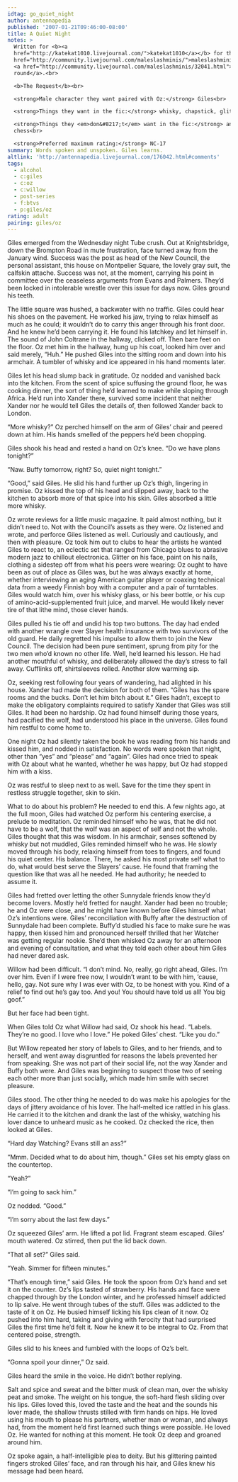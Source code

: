 ```yaml
---
idtag: go_quiet_night
author: antennapedia
published: '2007-01-21T09:46:00-08:00'
title: A Quiet Night
notes: >
  Written for <b><a
  href="http://katekat1010.livejournal.com/">katekat1010</a></b> for the <b><a
  href="http://community.livejournal.com/maleslashminis/">maleslashminis</a></b>
  <a href="http://community.livejournal.com/maleslashminis/32041.html">Oz
  round</a>.<br>

  <b>The Request</b><br>

  <strong>Male character they want paired with Oz:</strong> Giles<br>

  <strong>Things they want in the fic:</strong> whisky, chapstick, glitter <br>

  <strong>Things they <em>don&#8217;t</em> want in the fic:</strong> angst,
  chess<br>

  <strong>Preferred maximum rating:</strong> NC-17
summary: Words spoken and unspoken. Giles learns.
altlink: 'http://antennapedia.livejournal.com/176042.html#comments'
tags:
  - alcohol
  - c:giles
  - c:oz
  - c:willow
  - post-series
  - f:btvs
  - p:giles/oz
rating: adult
pairing: giles/oz
---
```

<p>Giles emerged from the Wednesday night Tube crush. Out at Knightsbridge, down the Brompton Road in mute frustration, face turned away from the January wind. Success was the post as head of the New Council, the personal assistant, this house on Montpelier Square, the lovely gray suit, the calfskin attache. Success was not, at the moment, carrying his point in committee over the ceaseless arguments from Evans and Palmers. They&#8217;d been locked in intolerable wrestle over this issue for days now. Giles ground his teeth.</p>

<p>The little square was hushed, a backwater with no traffic. Giles could hear his shoes on the pavement. He worked his jaw, trying to relax himself as much as he could; it wouldn&#8217;t do to carry this anger through his front door. And he knew he&#8217;d been carrying it. He found his latchkey and let himself in. The sound of John Coltrane in the hallway, clicked off. Then bare feet on the floor. Oz met him in the hallway, hung up his coat, looked him over and said merely, &#8220;Huh.&#8221; He pushed Giles into the sitting room and down into his armchair. A tumbler of whisky and ice appeared in his hand moments later.</p>

<p>Giles let his head slump back in gratitude. Oz nodded and vanished back into the kitchen. From the scent of spice suffusing the ground floor, he was cooking dinner, the sort of thing he&#8217;d learned to make while sloping through Africa. He&#8217;d run into Xander there, survived some incident that neither Xander nor he would tell Giles the details of, then followed Xander back to London. </p>

<p>&#8220;More whisky?&#8221; Oz perched himself on the arm of Giles&#8217; chair and peered down at him. His hands smelled of the peppers he&#8217;d been chopping. </p>

<p>Giles shook his head and rested a hand on Oz&#8217;s knee. &#8220;Do we have plans tonight?&#8221;</p>

<p>&#8220;Naw. Buffy tomorrow, right? So, quiet night tonight.&#8221;</p>

<p>&#8220;Good,&#8221; said Giles. He slid his hand further up Oz&#8217;s thigh, lingering in promise. Oz kissed the top of his head and slipped away, back to the kitchen to absorb more of that spice into his skin. Giles absorbed a little more whisky.</p>

<p>Oz wrote reviews for a little music magazine. It paid almost nothing, but it didn&#8217;t need to. Not with the Council&#8217;s assets as they were. Oz listened and wrote, and perforce Giles listened as well. Curiously and cautiously, and then with pleasure. Oz took him out to clubs to hear the artists he wanted Giles to react to, an eclectic set that ranged from Chicago blues to abrasive modern jazz to chillout electronica. Glitter on his face, paint on his nails, clothing a sidestep off from what his peers were wearing: Oz ought to have been as out of place as Giles was, but he was always exactly at home, whether interviewing an aging American guitar player or coaxing technical data from a weedy Finnish boy with a computer and a pair of turntables. Giles would watch him, over his whisky glass, or his beer bottle, or his cup of amino-acid-supplemented fruit juice, and marvel. He would likely never tire of that lithe mind, those clever hands.</p>

<p>Giles pulled his tie off and undid his top two buttons. The day had ended with another wrangle over Slayer health insurance with two survivors of the old guard. He daily regretted his impulse to allow them to join the New Council. The decision had been pure sentiment, sprung from pity for the two men who&#8217;d known no other life. Well, he&#8217;d learned his lesson. He had another mouthful of whisky, and deliberately allowed the day&#8217;s stress to fall away. Cufflinks off, shirtsleeves rolled. Another slow warming sip.</p>

<p>Oz, seeking rest following four years of wandering, had alighted in his house. Xander had made the decision for both of them. &#8220;Giles has the spare rooms and the bucks. Don&#8217;t let him bitch about it.&#8221; Giles hadn&#8217;t, except to make the obligatory complaints required to satisfy Xander that Giles was still Giles. It had been no hardship. Oz had found himself during those years, had pacified the wolf, had understood his place in the universe. Giles found him restful to come home to.</p>

<p>One night Oz had silently taken the book he was reading from his hands and kissed him, and nodded in satisfaction. No words were spoken that night, other than &#8220;yes&#8221; and &#8220;please&#8221; and &#8220;again&#8221;. Giles had once tried to speak with Oz about what he wanted, whether he was happy, but Oz had stopped him with a kiss.</p>

<p>Oz was restful to sleep next to as well. Save for the time they spent in restless struggle together, skin to skin.</p>

<p>What to do about his problem? He needed to end this. A few nights ago, at the full moon, Giles had watched Oz perform his centering exercise, a prelude to meditation. Oz reminded himself who he was, that he did not have to be a wolf, that the wolf was an aspect of self and not the whole. Giles thought that this was wisdom. In his armchair, senses softened by whisky but not muddled, Giles reminded himself who he was. He slowly moved through his body, relaxing himself from toes to fingers, and found his quiet center. His balance. There, he asked his most private self what to do, what would best serve the Slayers&#8217; cause. He found that framing the question like that was all he needed. He had authority; he needed to assume it.</p>

<p>Giles had fretted over letting the other Sunnydale friends know they&#8217;d become lovers. Mostly he&#8217;d fretted for naught. Xander had been no trouble; he and Oz were close, and he might have known before Giles himself what Oz&#8217;s intentions were. Giles&#8217; reconciliation with Buffy after the destruction of Sunnydale had been complete. Buffy&#8217;d studied his face to make sure he was happy, then kissed him and pronounced herself thrilled that her Watcher was getting regular nookie. She&#8217;d then whisked Oz away for an afternoon and evening of consultation, and what they told each other about him Giles had never dared ask.</p>

<p>Willow had been difficult. &#8220;I don&#8217;t mind. No, really, go right ahead, Giles. I&#8217;m over him. Even if I were free now, I wouldn&#8217;t want to be with him, &#8216;cause, hello, gay. Not sure why I was ever with Oz, to be honest with you. Kind of a relief to find out he&#8217;s gay too. And you! You should have told us all! You big goof.&#8221;</p>

<p>But her face had been tight.</p>

<p>When Giles told Oz what Willow had said, Oz shook his head. &#8220;Labels. They&#8217;re no good. I love who I love.&#8221; He poked Giles&#8217; chest. &#8220;Like you do.&#8221;</p>

<p>But Willow repeated her story of labels to Giles, and to her friends, and to herself, and went away disgruntled for reasons the labels prevented her from speaking. She was not part of their social life, not the way Xander and Buffy both were. And Giles was beginning to suspect those two of seeing each other more than just socially, which made him smile with secret pleasure.</p>

<p>Giles stood. The other thing he needed to do was make his apologies for the days of jittery avoidance of his lover. The half-melted ice rattled in his glass. He carried it to the kitchen and drank the last of the whisky, watching his lover dance to unheard music as he cooked. Oz checked the rice, then looked at Giles.</p>

<p>&#8220;Hard day Watching? Evans still an ass?&#8221;</p>

<p>&#8220;Mmm. Decided what to do about him, though.&#8221; Giles set his empty glass on the countertop.</p>

<p>&#8220;Yeah?&#8221;</p>

<p>&#8220;I&#8217;m going to sack him.&#8221;</p>

<p>Oz nodded. &#8220;Good.&#8221;</p>

<p>&#8220;I&#8217;m sorry about the last few days.&#8221;</p>

<p>Oz squeezed Giles&#8217; arm. He lifted a pot lid. Fragrant steam escaped. Giles&#8217; mouth watered. Oz stirred, then put the lid back down.</p>

<p>&#8220;That all set?&#8221; Giles said.</p>

<p>&#8220;Yeah. Simmer for fifteen minutes.&#8221;</p>

<p>&#8220;That&#8217;s enough time,&#8221; said Giles. He took the spoon from Oz&#8217;s hand and set it on the counter. Oz&#8217;s lips tasted of strawberry. His hands and face were chapped through by the London winter, and he professed himself addicted to lip salve. He went through tubes of the stuff. Giles was addicted to the taste of it on Oz. He busied himself licking his lips clean of it now. Oz pushed into him hard, taking and giving with ferocity that had surprised Giles the first time he&#8217;d felt it. Now he knew it to be integral to Oz. From that centered poise, strength.</p>

<p>Giles slid to his knees and fumbled with the loops of Oz&#8217;s belt. </p>

<p>&#8220;Gonna spoil your dinner,&#8221; Oz said.</p>

<p>Giles heard the smile in the voice. He didn&#8217;t bother replying. </p>

<p>Salt and spice and sweat and the bitter musk of clean man, over the whisky peat and smoke. The weight on his tongue, the soft-hard flesh sliding over his lips. Giles loved this, loved the taste and the heat and the sounds his lover made, the shallow thrusts stilled with firm hands on hips. He loved using his mouth to please his partners, whether man or woman, and always had, from the moment he&#8217;d first learned such things were possible. He loved Oz. He wanted for nothing at this moment. He took Oz deep and groaned around him. </p>

<p>Oz spoke again, a half-intelligible plea to deity. But his glittering painted fingers stroked Giles&#8217; face, and ran through his hair, and Giles knew his message had been heard.</p>

